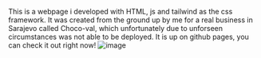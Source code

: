 This is a webpage i developed with HTML, js and tailwind as the css framework. It was created from the ground up by me for a real business in Sarajevo called Choco-val,
which unfortunately due to unforseen circumstances was not able to be deployed. It is up on github pages, you can check it out right now!
![image](https://user-images.githubusercontent.com/71398993/160238807-9296b031-9876-45df-954d-42e0ca4a2a56.png)
